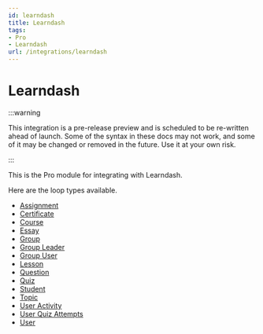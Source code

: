 ```yaml
---
id: learndash
title: Learndash
tags:
- Pro
- Learndash
url: /integrations/learndash
---
```


# Learndash
:::warning

This integration is a pre-release preview and is scheduled to be re-written ahead of launch. Some of the syntax in these docs may not work, and some of it may be changed or removed in the future. Use it at your own risk.

:::

This is the Pro module for integrating with Learndash.

Here are the loop types available.

- [Assignment](/integrations/learndash/assignment)
- [Certificate](/integrations/learndash/certificate)
- [Course](/integrations/learndash/course)
- [Essay](/integrations/learndash/essay)
- [Group](/integrations/learndash/group)
- [Group Leader](/integrations/learndash/group-leader)
- [Group User](/integrations/learndash/group-user)
- [Lesson](/integrations/learndash/lesson)
- [Question](/integrations/learndash/question)
- [Quiz](/integrations/learndash/quiz)
- [Student](/integrations/learndash/student)
- [Topic](/integrations/learndash/topic)
- [User Activity](/integrations/learndash/user-activity)
- [User Quiz Attempts](/integrations/learndash/user-quiz-attempts)
- [User](/integrations/learndash/user)


